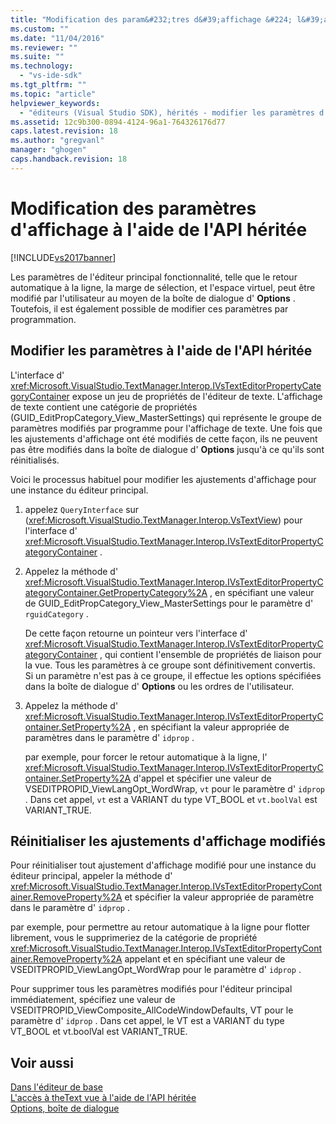 ```yaml
---
title: "Modification des param&#232;tres d&#39;affichage &#224; l&#39;aide de l&#39;API h&#233;rit&#233;e | Microsoft Docs"
ms.custom: ""
ms.date: "11/04/2016"
ms.reviewer: ""
ms.suite: ""
ms.technology: 
  - "vs-ide-sdk"
ms.tgt_pltfrm: ""
ms.topic: "article"
helpviewer_keywords: 
  - "éditeurs (Visual Studio SDK), hérités - modifier les paramètres d'affichage"
ms.assetid: 12c9b300-0894-4124-96a1-764326176d77
caps.latest.revision: 18
ms.author: "gregvanl"
manager: "ghogen"
caps.handback.revision: 18
---
```

# Modification des param&#232;tres d&#39;affichage &#224; l&#39;aide de l&#39;API h&#233;rit&#233;e
[!INCLUDE[vs2017banner](../code-quality/includes/vs2017banner.md)]

Les paramètres de l'éditeur principal fonctionnalité, telle que le retour automatique à la ligne, la marge de sélection, et l'espace virtuel, peut être modifié par l'utilisateur au moyen de la boîte de dialogue d' **Options** .  Toutefois, il est également possible de modifier ces paramètres par programmation.  
  
## Modifier les paramètres à l'aide de l'API héritée  
 L'interface d' <xref:Microsoft.VisualStudio.TextManager.Interop.IVsTextEditorPropertyCategoryContainer> expose un jeu de propriétés de l'éditeur de texte.  L'affichage de texte contient une catégorie de propriétés \(GUID\_EditPropCategory\_View\_MasterSettings\) qui représente le groupe de paramètres modifiés par programme pour l'affichage de texte.  Une fois que les ajustements d'affichage ont été modifiés de cette façon, ils ne peuvent pas être modifiés dans la boîte de dialogue d' **Options** jusqu'à ce qu'ils sont réinitialisés.  
  
 Voici le processus habituel pour modifier les ajustements d'affichage pour une instance du éditeur principal.  
  
1.  appelez `QueryInterface` sur \(<xref:Microsoft.VisualStudio.TextManager.Interop.VsTextView>\) pour l'interface d' <xref:Microsoft.VisualStudio.TextManager.Interop.IVsTextEditorPropertyCategoryContainer> .  
  
2.  Appelez la méthode d' <xref:Microsoft.VisualStudio.TextManager.Interop.IVsTextEditorPropertyCategoryContainer.GetPropertyCategory%2A> , en spécifiant une valeur de GUID\_EditPropCategory\_View\_MasterSettings pour le paramètre d' `rguidCategory` .  
  
     De cette façon retourne un pointeur vers l'interface d' <xref:Microsoft.VisualStudio.TextManager.Interop.IVsTextEditorPropertyCategoryContainer> , qui contient l'ensemble de propriétés de liaison pour la vue.  Tous les paramètres à ce groupe sont définitivement convertis.  Si un paramètre n'est pas à ce groupe, il effectue les options spécifiées dans la boîte de dialogue d' **Options** ou les ordres de l'utilisateur.  
  
3.  Appelez la méthode d' <xref:Microsoft.VisualStudio.TextManager.Interop.IVsTextEditorPropertyContainer.SetProperty%2A> , en spécifiant la valeur appropriée de paramètres dans le paramètre d' `idprop` .  
  
     par exemple, pour forcer le retour automatique à la ligne, l' <xref:Microsoft.VisualStudio.TextManager.Interop.IVsTextEditorPropertyContainer.SetProperty%2A> d'appel et spécifier une valeur de VSEDITPROPID\_ViewLangOpt\_WordWrap, `vt` pour le paramètre d' `idprop` .  Dans cet appel, `vt` est a VARIANT du type VT\_BOOL et `vt.boolVal` est VARIANT\_TRUE.  
  
## Réinitialiser les ajustements d'affichage modifiés  
 Pour réinitialiser tout ajustement d'affichage modifié pour une instance du éditeur principal, appeler la méthode d' <xref:Microsoft.VisualStudio.TextManager.Interop.IVsTextEditorPropertyContainer.RemoveProperty%2A> et spécifier la valeur appropriée de paramètre dans le paramètre d' `idprop` .  
  
 par exemple, pour permettre au retour automatique à la ligne pour flotter librement, vous le supprimeriez de la catégorie de propriété <xref:Microsoft.VisualStudio.TextManager.Interop.IVsTextEditorPropertyContainer.RemoveProperty%2A> appelant et en spécifiant une valeur de VSEDITPROPID\_ViewLangOpt\_WordWrap pour le paramètre d' `idprop` .  
  
 Pour supprimer tous les paramètres modifiés pour l'éditeur principal immédiatement, spécifiez une valeur de VSEDITPROPID\_ViewComposite\_AllCodeWindowDefaults, VT pour le paramètre d' `idprop` .  Dans cet appel, le VT est a VARIANT du type VT\_BOOL et vt.boolVal est VARIANT\_TRUE.  
  
## Voir aussi  
 [Dans l'éditeur de base](../extensibility/inside-the-core-editor.md)   
 [L'accès à theText vue à l'aide de l'API héritée](../extensibility/accessing-thetext-view-by-using-the-legacy-api.md)   
 [Options, boîte de dialogue](../ide/reference/options-dialog-box-visual-studio.md)